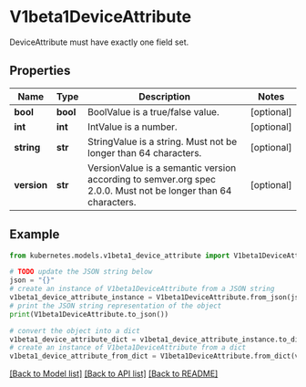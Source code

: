# V1beta1DeviceAttribute

DeviceAttribute must have exactly one field set.

## Properties

Name | Type | Description | Notes
------------ | ------------- | ------------- | -------------
**bool** | **bool** | BoolValue is a true/false value. | [optional] 
**int** | **int** | IntValue is a number. | [optional] 
**string** | **str** | StringValue is a string. Must not be longer than 64 characters. | [optional] 
**version** | **str** | VersionValue is a semantic version according to semver.org spec 2.0.0. Must not be longer than 64 characters. | [optional] 

## Example

```python
from kubernetes.models.v1beta1_device_attribute import V1beta1DeviceAttribute

# TODO update the JSON string below
json = "{}"
# create an instance of V1beta1DeviceAttribute from a JSON string
v1beta1_device_attribute_instance = V1beta1DeviceAttribute.from_json(json)
# print the JSON string representation of the object
print(V1beta1DeviceAttribute.to_json())

# convert the object into a dict
v1beta1_device_attribute_dict = v1beta1_device_attribute_instance.to_dict()
# create an instance of V1beta1DeviceAttribute from a dict
v1beta1_device_attribute_from_dict = V1beta1DeviceAttribute.from_dict(v1beta1_device_attribute_dict)
```
[[Back to Model list]](../README.md#documentation-for-models) [[Back to API list]](../README.md#documentation-for-api-endpoints) [[Back to README]](../README.md)


